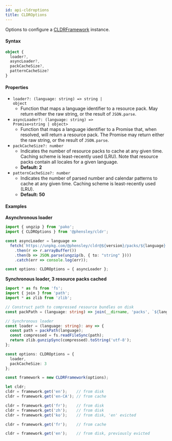 ```yaml
---
id: api-cldroptions
title: CLDROptions
---
```


Options to configure a [CLDRFramework](api-cldrframework.html) instance.

#### Syntax

```typescript
object {
  loader?,
  asyncLoader?,
  packCacheSize?,
  patternCacheSize?
}
```

#### Properties
  - <code class="def">loader?: <span>(language: string) => string | object</span></code>
    - Function that maps a language identifier to a resource pack. May return either the raw string, or the result of `JSON.parse`.
  - <code class="def">asyncLoader?: <span>(language: string) => Promise&lt;string | object&gt;</span></code>
    - Function that maps a language identifier to a Promise that, when resolved, will return a resource pack. The Promise may return either the raw string, or the result of `JSON.parse`.
  - <code class="def">packCacheSize?: <span>number</span></code>
    - Indicates the number of resource packs to cache at any given time. Caching scheme is least-recently used (LRU). Note that resource packs contain all locales for a given language.
    - **Default: 2**
  - <code class="def">patternCacheSize?: <span>number</span></code>
    - Indicates the number of parsed number and calendar patterns to cache at any given time. Caching scheme is least-recently used (LRU).
    - **Default: 50**


#### Examples

**Asynchronous loader**

```typescript
import { ungzip } from 'pako';
import { CLDROptions } from '@phensley/cldr';

const asyncLoader = language =>
  fetch(`https://unpkg.com/@phensley/cldr@${version}/packs/${language}.json.gz`)
    .then(r => r.arrayBuffer())
    .then(b => JSON.parse(ungzip(b, { to: "string" })))
    .catch(err => console.log(err));

const options: CLDROptions = { asyncLoader };
```

**Synchronous loader, 3 resource packs cached**
```typescript
import * as fs from 'fs';
import { join } from 'path';
import * as zlib from 'zlib';

// Construct path to compressed resource bundles on disk
const packPath = (language: string) => join(__dirname, 'packs', `${language}.json.gz`);

// Synchronous loader
const loader = (language: string): any => {
  const path = packPath(language);
  const compressed = fs.readFileSync(path);
  return zlib.gunzipSync(compressed).toString('utf-8');
};

const options: CLDROptions = {
  loader,
  packCacheSize: 3
};

const framework = new CLDRFramework(options);

let cldr;
cldr = framework.get('en');    // from disk
cldr = framework.get('en-CA'); // from cache

cldr = framework.get('fr');    // from disk
cldr = framework.get('zh');    // from disk
cldr = framework.get('ko');    // from disk, 'en' evicted

cldr = framework.get('fr');    // from cache

cldr = framework.get('en');    // from disk, previously evicted
```
